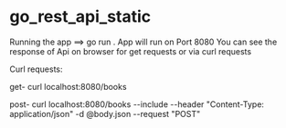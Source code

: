 # go_rest_api_static
Running the app
==> go run .
App will run on Port 8080
You can see the response of Api on browser for get requests or via curl requests

Curl requests:

get- curl localhost:8080/books

post- curl localhost:8080/books --include --header "Content-Type: application/json" -d @body.json --request "POST"

